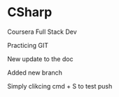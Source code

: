 # CSharp
Coursera Full Stack Dev 

Practicing GIT 

New update to the doc

Added new branch

Simply clikcing cmd + S to test push
